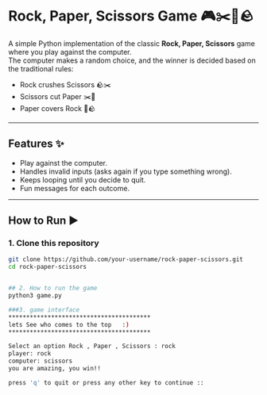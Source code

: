 # Rock, Paper, Scissors Game 🎮✂️📄🪨

A simple Python implementation of the classic **Rock, Paper, Scissors** game where you play against the computer.  
The computer makes a random choice, and the winner is decided based on the traditional rules:

- Rock crushes Scissors 🪨✂️  
- Scissors cut Paper ✂️📄  
- Paper covers Rock 📄🪨  

---

## Features ✨
- Play against the computer.
- Handles invalid inputs (asks again if you type something wrong).
- Keeps looping until you decide to quit.
- Fun messages for each outcome.

---

## How to Run ▶️

### 1. Clone this repository
```bash
git clone https://github.com/your-username/rock-paper-scissors.git
cd rock-paper-scissors


## 2. How to run the game
python3 game.py

###3. game interface
****************************************
lets See who comes to the top   :)
****************************************

Select an option Rock , Paper , Scissors : rock
player: rock
computer: scissors
you are amazing, you win!!

press 'q' to quit or press any other key to continue ::

